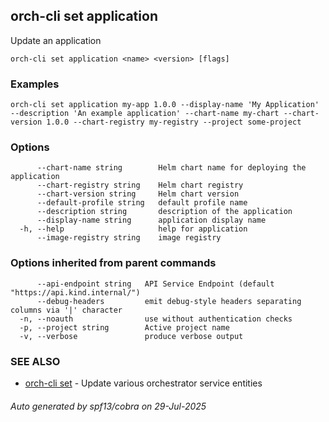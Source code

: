## orch-cli set application

Update an application

```
orch-cli set application <name> <version> [flags]
```

### Examples

```
orch-cli set application my-app 1.0.0 --display-name 'My Application' --description 'An example application' --chart-name my-chart --chart-version 1.0.0 --chart-registry my-registry --project some-project
```

### Options

```
      --chart-name string        Helm chart name for deploying the application
      --chart-registry string    Helm chart registry
      --chart-version string     Helm chart version
      --default-profile string   default profile name
      --description string       description of the application
      --display-name string      application display name
  -h, --help                     help for application
      --image-registry string    image registry
```

### Options inherited from parent commands

```
      --api-endpoint string   API Service Endpoint (default "https://api.kind.internal/")
      --debug-headers         emit debug-style headers separating columns via '|' character
  -n, --noauth                use without authentication checks
  -p, --project string        Active project name
  -v, --verbose               produce verbose output
```

### SEE ALSO

* [orch-cli set](orch-cli_set.md)	 - Update various orchestrator service entities

###### Auto generated by spf13/cobra on 29-Jul-2025
